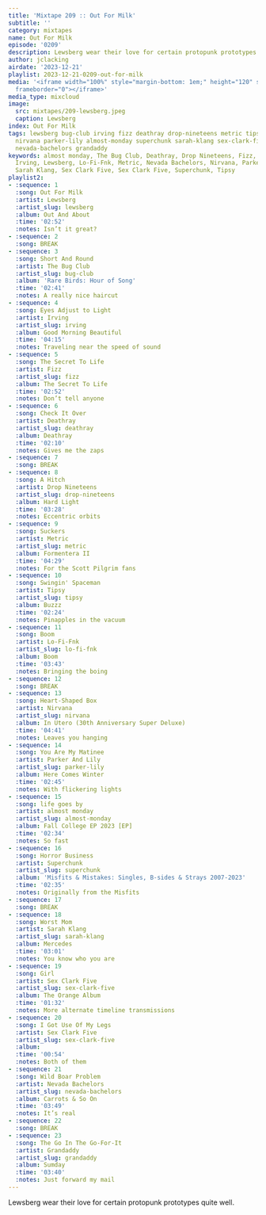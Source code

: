```yaml
---
title: 'Mixtape 209 :: Out For Milk'
subtitle: ''
category: mixtapes
name: Out For Milk
episode: '0209'
description: Lewsberg wear their love for certain protopunk prototypes quite well.
author: jclacking
airdate: '2023-12-21'
playlist: 2023-12-21-0209-out-for-milk
media: '<iframe width="100%" style="margin-bottom: 1em;" height="120" src="https://www.mixcloud.com/widget/iframe/?feed=%2Fthe-lacking-org%2Fk7q2ob-209-out-for-milk%2F&hide_artwork=1&hide_cover=1&light=1"
  frameborder="0"></iframe>'
media_type: mixcloud
image:
  src: mixtapes/209-lewsberg.jpeg
  caption: Lewsberg
index: Out For Milk
tags: lewsberg bug-club irving fizz deathray drop-nineteens metric tipsy lo-fi-fnk
  nirvana parker-lily almost-monday superchunk sarah-klang sex-clark-five sex-clark-five
  nevada-bachelors grandaddy
keywords: almost monday, The Bug Club, Deathray, Drop Nineteens, Fizz, Grandaddy,
  Irving, Lewsberg, Lo-Fi-Fnk, Metric, Nevada Bachelors, Nirvana, Parker And Lily,
  Sarah Klang, Sex Clark Five, Sex Clark Five, Superchunk, Tipsy
playlist2:
- :sequence: 1
  :song: Out For Milk
  :artist: Lewsberg
  :artist_slug: lewsberg
  :album: Out And About
  :time: '02:52'
  :notes: Isn’t it great?
- :sequence: 2
  :song: BREAK
- :sequence: 3
  :song: Short And Round
  :artist: The Bug Club
  :artist_slug: bug-club
  :album: 'Rare Birds: Hour of Song'
  :time: '02:41'
  :notes: A really nice haircut
- :sequence: 4
  :song: Eyes Adjust to Light
  :artist: Irving
  :artist_slug: irving
  :album: Good Morning Beautiful
  :time: '04:15'
  :notes: Traveling near the speed of sound
- :sequence: 5
  :song: The Secret To Life
  :artist: Fizz
  :artist_slug: fizz
  :album: The Secret To Life
  :time: '02:52'
  :notes: Don’t tell anyone
- :sequence: 6
  :song: Check It Over
  :artist: Deathray
  :artist_slug: deathray
  :album: Deathray
  :time: '02:10'
  :notes: Gives me the zaps
- :sequence: 7
  :song: BREAK
- :sequence: 8
  :song: A Hitch
  :artist: Drop Nineteens
  :artist_slug: drop-nineteens
  :album: Hard Light
  :time: '03:28'
  :notes: Eccentric orbits
- :sequence: 9
  :song: Suckers
  :artist: Metric
  :artist_slug: metric
  :album: Formentera II
  :time: '04:29'
  :notes: For the Scott Pilgrim fans
- :sequence: 10
  :song: Swingin' Spaceman
  :artist: Tipsy
  :artist_slug: tipsy
  :album: Buzzz
  :time: '02:24'
  :notes: Pinapples in the vacuum
- :sequence: 11
  :song: Boom
  :artist: Lo-Fi-Fnk
  :artist_slug: lo-fi-fnk
  :album: Boom
  :time: '03:43'
  :notes: Bringing the boing
- :sequence: 12
  :song: BREAK
- :sequence: 13
  :song: Heart-Shaped Box
  :artist: Nirvana
  :artist_slug: nirvana
  :album: In Utero (30th Anniversary Super Deluxe)
  :time: '04:41'
  :notes: Leaves you hanging
- :sequence: 14
  :song: You Are My Matinee
  :artist: Parker And Lily
  :artist_slug: parker-lily
  :album: Here Comes Winter
  :time: '02:45'
  :notes: With flickering lights
- :sequence: 15
  :song: life goes by
  :artist: almost monday
  :artist_slug: almost-monday
  :album: Fall College EP 2023 [EP]
  :time: '02:34'
  :notes: So fast
- :sequence: 16
  :song: Horror Business
  :artist: Superchunk
  :artist_slug: superchunk
  :album: 'Misfits & Mistakes: Singles, B-sides & Strays 2007-2023'
  :time: '02:35'
  :notes: Originally from the Misfits
- :sequence: 17
  :song: BREAK
- :sequence: 18
  :song: Worst Mom
  :artist: Sarah Klang
  :artist_slug: sarah-klang
  :album: Mercedes
  :time: '03:01'
  :notes: You know who you are
- :sequence: 19
  :song: Girl
  :artist: Sex Clark Five
  :artist_slug: sex-clark-five
  :album: The Orange Album
  :time: '01:32'
  :notes: More alternate timeline transmissions
- :sequence: 20
  :song: I Got Use Of My Legs
  :artist: Sex Clark Five
  :artist_slug: sex-clark-five
  :album:
  :time: '00:54'
  :notes: Both of them
- :sequence: 21
  :song: Wild Boar Problem
  :artist: Nevada Bachelors
  :artist_slug: nevada-bachelors
  :album: Carrots & So On
  :time: '03:49'
  :notes: It’s real
- :sequence: 22
  :song: BREAK
- :sequence: 23
  :song: The Go In The Go-For-It
  :artist: Grandaddy
  :artist_slug: grandaddy
  :album: Sumday
  :time: '03:40'
  :notes: Just forward my mail
---
```

Lewsberg wear their love for certain protopunk prototypes quite well.
